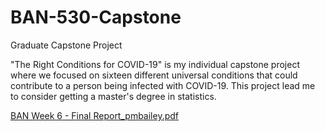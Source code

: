 # BAN-530-Capstone
Graduate Capstone Project

"The Right Conditions for COVID-19" is my individual capstone project where we focused on sixteen different universal conditions that could contribute to a person being infected with COVID-19. This project lead me to consider getting a master's degree in statistics. 

[BAN Week 6 - Final Report_pmbailey.pdf](https://github.com/pmb-7684/BAN-530-Capstone/files/9067342/BAN.Week.6.-.Final.Report_pmbailey.pdf)

